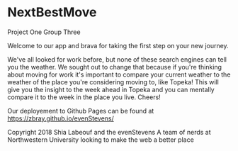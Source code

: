 # NextBestMove
Project One Group Three

Welcome to our app and brava for taking the first step on your new journey. 

We've all looked for work before, but none of these search engines can tell you the weather. We sought out to change that because if you're thinking about moving for work it's important to compare your current weather to the weather of the place you're considering moving to, like Topeka! This will give you the insight to the week ahead in Topeka and you can mentally compare it to the week in the place you live. Cheers!

Our deployement to Github Pages can be found at https://zbray.github.io/evenStevens/


Copyright 2018 Shia Labeouf and the evenStevens
A team of nerds at Northwestern University looking to make the web a better place
